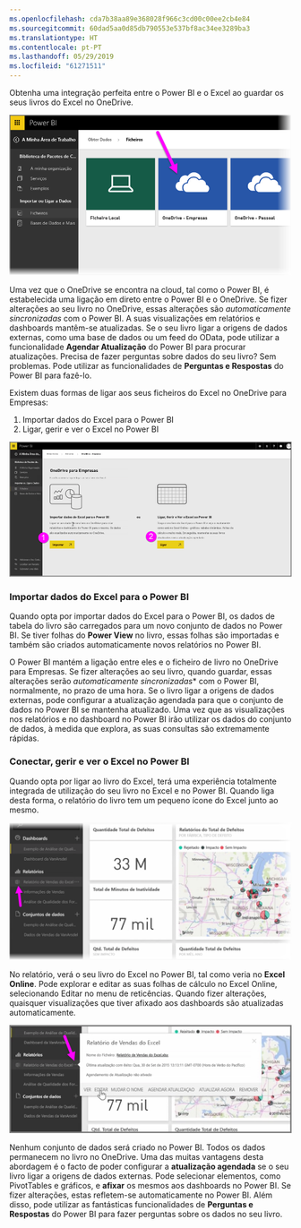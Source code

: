 ```yaml
---
ms.openlocfilehash: cda7b38aa89e368028f966c3cd00c00ee2cb4e84
ms.sourcegitcommit: 60dad5aa0d85db790553e537bf8ac34ee3289ba3
ms.translationtype: HT
ms.contentlocale: pt-PT
ms.lasthandoff: 05/29/2019
ms.locfileid: "61271511"
---
```

Obtenha uma integração perfeita entre o Power BI e o Excel ao guardar os seus livros do Excel no OneDrive.

![](media/5-4-connect-onedrive-for-business/5-4_1.png)

Uma vez que o OneDrive se encontra na cloud, tal como o Power BI, é estabelecida uma ligação em direto entre o Power BI e o OneDrive. Se fizer alterações ao seu livro no OneDrive, essas alterações são *automaticamente sincronizadas* com o Power BI. A suas visualizações em relatórios e dashboards mantêm-se atualizadas. Se o seu livro ligar a origens de dados externas, como uma base de dados ou um feed do OData, pode utilizar a funcionalidade **Agendar Atualização** do Power BI para procurar atualizações. Precisa de fazer perguntas sobre dados do seu livro? Sem problemas. Pode utilizar as funcionalidades de **Perguntas e Respostas** do Power BI para fazê-lo.

Existem duas formas de ligar aos seus ficheiros do Excel no OneDrive para Empresas:

1. Importar dados do Excel para o Power BI
2. Ligar, gerir e ver o Excel no Power BI

![](media/5-4-connect-onedrive-for-business/5-4_3.png)

### <a name="import-excel-data-into-power-bi"></a>Importar dados do Excel para o Power BI
Quando opta por importar dados do Excel para o Power BI, os dados de tabela do livro são carregados para um novo conjunto de dados no Power BI. Se tiver folhas do **Power View** no livro, essas folhas são importadas e também são criados automaticamente novos relatórios no Power BI.

O Power BI mantém a ligação entre eles e o ficheiro de livro no OneDrive para Empresas. Se fizer alterações ao seu livro, quando guardar, essas alterações serão *automaticamente sincronizadas** com o Power BI, normalmente, no prazo de uma hora. Se o livro ligar a origens de dados externas, pode configurar a atualização agendada para que o conjunto de dados no Power BI se mantenha atualizado. Uma vez que as visualizações nos relatórios e no dashboard no Power BI irão utilizar os dados do conjunto de dados, à medida que explora, as suas consultas são extremamente rápidas.

### <a name="connect-manage-and-view-excel-in-power-bi"></a>Conectar, gerir e ver o Excel no Power BI
Quando opta por ligar ao livro do Excel, terá uma experiência totalmente integrada de utilização do seu livro no Excel e no Power BI. Quando liga desta forma, o relatório do livro tem um pequeno ícone do Excel junto ao mesmo.

![](media/5-4-connect-onedrive-for-business/5-4_4.png)

No relatório, verá o seu livro do Excel no Power BI, tal como veria no **Excel Online**. Pode explorar e editar as suas folhas de cálculo no Excel Online, selecionando Editar no menu de reticências. Quando fizer alterações, quaisquer visualizações que tiver afixado aos dashboards são atualizadas automaticamente.

![](media/5-4-connect-onedrive-for-business/5-4_5.png)

Nenhum conjunto de dados será criado no Power BI. Todos os dados permanecem no livro no OneDrive. Uma das muitas vantagens desta abordagem é o facto de poder configurar a **atualização agendada** se o seu livro ligar a origens de dados externas. Pode selecionar elementos, como PivotTables e gráficos, e **afixar** os mesmos aos dashboards no Power BI. Se fizer alterações, estas refletem-se automaticamente no Power BI. Além disso, pode utilizar as fantásticas funcionalidades de **Perguntas e Respostas** do Power BI para fazer perguntas sobre os dados no seu livro.  

